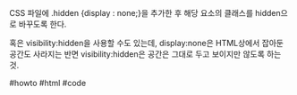 CSS 파일에 .hidden {display : none;}을 추가한 후 해당 요소의 클래스를 hidden으로 바꾸도록 한다.

혹은 visibility:hidden을 사용할 수도 있는데, display:none은 HTML상에서 잡아둔 공간도 사라지는 반면 visibility:hidden은 공간은 그대로 두고 보이지만 않도록 하는 것.

#howto  #html  #code 